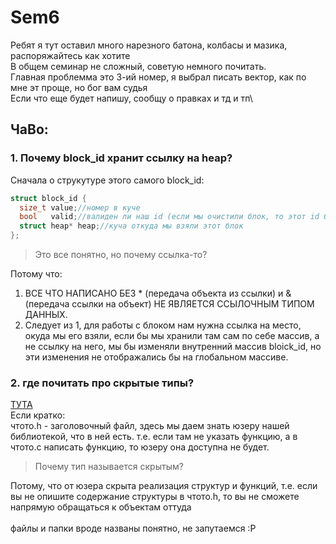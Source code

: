 # Sem6
Ребят я тут оставил много нарезного батона, колбасы и мазика, распоряжайтесь как хотите\
В общем семинар не сложный, советую немного почитать.\
Главная проблемма это 3-ий номер, я выбрал писать вектор, как по мне эт проще, но бог вам судья\
Если что еще будет напишу, сообщу о правках и тд и тп\

## ЧаВо:
### 1. Почему block_id хранит ссылку на heap?
Сначала о струкутуре этого самого block_id:
``` c
struct block_id {
  size_t value;//номер в куче
  bool   valid;//валиден ли наш id (если мы очистили блок, то этот id более не валиден)
  struct heap* heap;//куча откуда мы взяли этот блок
};
```
> Это все понятно, но почему ссылка-то? 

Потому что:
1. ВСЕ ЧТО НАПИСАНО БЕЗ * (передача объекта из ссылки) и & (передача ссылки на объект) НЕ ЯВЛЯЕТСЯ ССЫЛОЧНЫМ ТИПОМ ДАННЫХ.
2. Следует из 1, для работы с блоком нам нужна ссылка на место, окуда мы его взяли, если бы мы хранили там сам по себе массив, а не ссылку на него, мы бы изменяли внутренний массив bloick_id, но эти изменения не отображались бы на глобальном массиве. 
### 2. где почитать про скрытые типы?
[ТУТА](https://stepik.org/lesson/408352/step/6)\
Если кратко:\
чтото.h - заголовочный файл, здесь мы даем знать юзеру нашей библиотекой, что в ней есть. т.е. если там не указать функцию, а в чтото.c написать функцию, то юзеру она доступна не будет.

>Почему тип называется скрытым?

Потому, что от юзера скрыта реализация структур и функций, т.е. если вы не опишите содержание структуры в чтото.h, то вы не сможете напрямую обращаться к объектам оттуда\
\
файлы и папки вроде названы понятно, не запутаемся :Р

